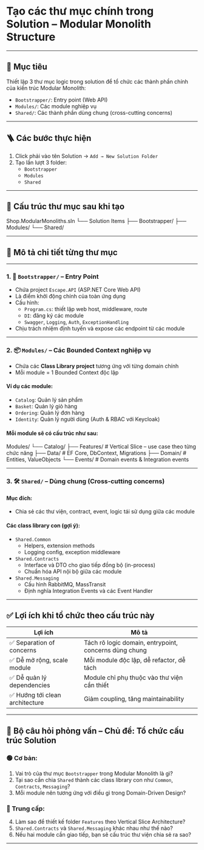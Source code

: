 # Tạo các thư mục chính trong Solution – Modular Monolith Structure

---

## 🎯 Mục tiêu

Thiết lập 3 thư mục logic trong solution để tổ chức các thành phần chính của kiến trúc Modular Monolith:

- `Bootstrapper/`: Entry point (Web API)
- `Modules/`: Các module nghiệp vụ
- `Shared/`: Các thành phần dùng chung (cross-cutting concerns)

---

## 🪜 Các bước thực hiện

1. Click phải vào tên Solution → `Add → New Solution Folder`
2. Tạo lần lượt 3 folder:
   - `Bootstrapper`
   - `Modules`
   - `Shared`

---

## 📁 Cấu trúc thư mục sau khi tạo

Shop.ModularMonoliths.sln 
└── Solution Items 
├── Bootstrapper/ 
├── Modules/ 
└── Shared/

---

## 🧱 Mô tả chi tiết từng thư mục

---

### 1. 📌 `Bootstrapper/` – Entry Point

- Chứa project `Escape.API` (ASP.NET Core Web API)
- Là điểm khởi động chính của toàn ứng dụng
- Cấu hình:
  - `Program.cs`: thiết lập web host, middleware, route
  - `DI`: đăng ký các module
  - `Swagger`, `Logging`, `Auth`, `ExceptionHandling`
- Chịu trách nhiệm định tuyến và expose các endpoint từ các module

---

### 2. 📦 `Modules/` – Các Bounded Context nghiệp vụ

- Chứa các **Class Library project** tương ứng với từng domain chính
- Mỗi module = 1 Bounded Context độc lập

#### Ví dụ các module:

- `Catalog`: Quản lý sản phẩm
- `Basket`: Quản lý giỏ hàng
- `Ordering`: Quản lý đơn hàng
- `Identity`: Quản lý người dùng (Auth & RBAC với Keycloak)

#### Mỗi module sẽ có cấu trúc như sau:

Modules/ 
└── Catalog/ 
        ├── Features/ # Vertical Slice – use case theo từng chức năng 
        ├── Data/ # EF Core, DbContext, Migrations 
        ├── Domain/ # Entities, ValueObjects 
        └── Events/ # Domain events & Integration events

---

### 3. 🛠 `Shared/` – Dùng chung (Cross-cutting concerns)

#### Mục đích:
- Chia sẻ các thư viện, contract, event, logic tái sử dụng giữa các module

#### Các class library con (gợi ý):

- `Shared.Common`
  - Helpers, extension methods
  - Logging config, exception middleware
- `Shared.Contracts`
  - Interface và DTO cho giao tiếp đồng bộ (in-process)
  - Chuẩn hóa API nội bộ giữa các module
- `Shared.Messaging`
  - Cấu hình RabbitMQ, MassTransit
  - Định nghĩa Integration Events và các Event Handler

---

## ✅ Lợi ích khi tổ chức theo cấu trúc này

| Lợi ích                       | Mô tả |
|-------------------------------|------|
| ✅ Separation of concerns      | Tách rõ logic domain, entrypoint, concerns dùng chung |
| ✅ Dễ mở rộng, scale module    | Mỗi module độc lập, dễ refactor, dễ tách |
| ✅ Dễ quản lý dependencies     | Module chỉ phụ thuộc vào thư viện cần thiết |
| ✅ Hướng tới clean architecture| Giảm coupling, tăng maintainability |

---

## 🎯 Bộ câu hỏi phỏng vấn – Chủ đề: Tổ chức cấu trúc Solution

### 🟢 Cơ bản:
1. Vai trò của thư mục `Bootstrapper` trong Modular Monolith là gì?
2. Tại sao cần chia `Shared` thành các class library con như `Common`, `Contracts`, `Messaging`?
3. Mỗi module nên tương ứng với điều gì trong Domain-Driven Design?

### 🔵 Trung cấp:
4. Làm sao để thiết kế folder `Features` theo Vertical Slice Architecture?
5. `Shared.Contracts` và `Shared.Messaging` khác nhau như thế nào?
6. Nếu hai module cần giao tiếp, bạn sẽ cấu trúc thư viện chia sẻ ra sao?

---

